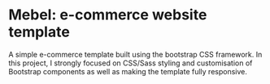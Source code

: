 # Mebel: e-commerce website template

A simple e-commerce template built using the bootstrap CSS framework. In this project, I strongly focused on CSS/Sass styling and customisation of Bootstrap components as well as making the template fully responsive.
